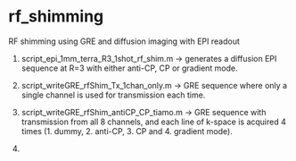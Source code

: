 # rf_shimming
RF shimming using GRE and diffusion imaging with EPI readout

1. script_epi_1mm_terra_R3_1shot_rf_shim.m -> generates a diffusion EPI sequence at R=3 with either anti-CP, CP or gradient mode.

2. script_writeGRE_rfShim_Tx_1chan_only.m -> GRE sequence where only a single channel is used for transmission each time.

3. script_writeGRE_rfShim_antiCP_CP_tiamo.m -> GRE sequence with transmission from all 8 channels, and each line of k-space is acquired 4 times (1. dummy, 2. anti-CP, 3. CP and 4. gradient mode).
4. 

